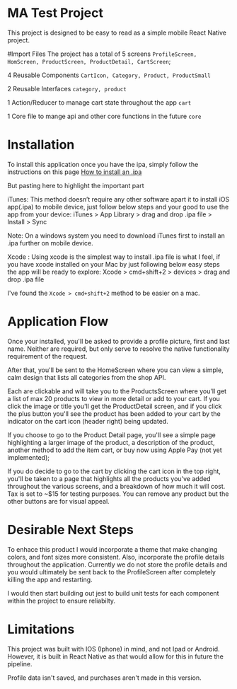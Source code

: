# MA Test Project

This project is designed to be easy to read as a simple mobile React Native project.


#Import Files
The project has a total of 5 screens 
`ProfileScreen, HomScreen, ProductScreen, ProductDetail, CartScreen`;

4 Reusable Components
`CartIcon, Category, Product, ProductSmall`

2 Reusable Interfaces
`category, product`

1 Action/Reducer to manage cart state throughout the app
`cart`

1 Core file to mange api and other core functions in the future
`core`

# Installation
To install this application once you have the ipa, simply follow the instructions on this page [How to install an .ipa](https://medium.com/@itskaranzzz/how-to-install-ipa-file-directly-to-iphones-tabs-without-using-laptop-desktop-e645c36125d2)

But pasting here to highlight the important part  

iTunes: This method doesn’t require any other software apart it to install iOS app(.ipa) to mobile device, just follow below steps and your good to use the app from your device:
iTunes > App Library > drag and drop .ipa file > Install > Sync

Note: On a windows system you need to download iTunes first to install an .ipa further on mobile device.

Xcode : Using xcode is the simplest way to install .ipa file is what I feel, if you have xcode installed on your Mac by just following below easy steps the app will be ready to explore:
Xcode > cmd+shift+2 > devices > drag and drop .ipa file

I've found the `Xcode > cmd+shift+2` method to be easier on a mac.

# Application Flow 

Once your installed, you'll be asked to provide a profile picture, first and last name. Neither are required, but only serve to resolve the native functionality requirement of the request.

After that, you'll be sent to the HomeScreen where you can view a simple, calm design that lists all categories from the shop API. 

Each are clickable and will take you to the ProductsScreen where you'll get a list of max 20 products to view in more detail or add to your cart. If you click the image or title you'll get the ProductDetail screen, and if you click the plus button you'll see the product has been added to your cart by the indicator on the cart icon (header right) being updated.

If you choose to go to the Product Detail page, you'll see a simple page highlighting a larger image of the product, a description of the product, another method to add the item cart, or buy now using Apple Pay (not yet implemented);

If you do decide to go to the cart by clicking the cart icon in the top right, you'll be taken to a page that highlights all the products you've added throughout the various screens, and a breakdown of how much it will cost. Tax is set to ~$15 for testing purposes. You can remove any product but the other buttons are for visual appeal.

# Desirable Next Steps

To enhace this product I would incorporate a theme that make changing colors, and font sizes more consistent. Also, incorporate the profile details throughout the application. Currently we do not store the profile details and you would ultimately be sent back to the ProfileScreen after completely killing the app and restarting.

I would then start building out jest to build unit tests for each component within the project to ensure reliabilty. 

# Limitations

This project was built with IOS (Iphone) in mind, and not Ipad or Android. However, it is built in React Native as that would allow for this in future the pipeline. 

Profile data isn't saved, and purchases aren't made in this version.


